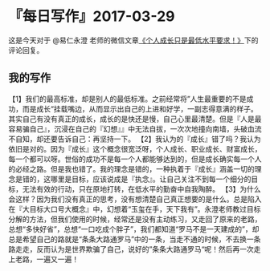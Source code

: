 # 『每日写作』2017-03-29

这是今天对于 @易仁永澄 老师的微信文章[《个人成长只是最低水平要求！》](https://mp.weixin.qq.com/s/nSN5O8GRZP2AcVAIbm29PA)下的评论回复。

## 我的写作

【1】我们的最高标准，却是别人的最低标准。之前经常将”人生最重要的不是成功，而是成长“挂载嘴边，从而显示出自己的上进和好学，一副志得意满的样子。其实自己有没有真正的成长，成长的是快还是慢，自己心里最清楚。但是『人是最容易骗自己』，沉浸在自己的『幻想』』中无法自拔，一次次地撞向南墙，头破血流不自知，却还要告诉自己：再坚持一下。
【2】我认为的『成长』错了吗？我认为依旧是对的。因为『成长』这个概念很宽泛呀，个人成长、职业成长、财富成长，每一个都可以呀。世俗的成功不是每一个人都能够达到的，但是成长确实每一个人的必经之路。但是我也错了。我的理念是错的，一种执着于『成长』涵盖一切的理念是错的，这哪里是目标，应该说成是『执念』。让自己关注不到每一个细分的目标，无法有效的行动，只在原地打转，在低水平的勤奋中自我陶醉。
【3】为什么会这样？因为我们没有真正的思考，没有想清楚自己真正想要的是什么。总是陷入在『大目标大口号大概念』中，幻想着“玉玺在手，天下我有”。永澄老师教过目标分解的方法，但我们使用的时候，经常还是没有主动练习，又走回了原来的老路，总想“多快好省”，总想“一口吃成个胖子”，我们都知道“罗马不是一天建成的”，却总是希望自己的路就是“条条大路通罗马”中的一条，当走不通的时候，不去换一条路走走，反而认为是世界欺骗了自己，说好的”条条大路通罗马“呢！然后再一次走上老路，一遍又一遍！


